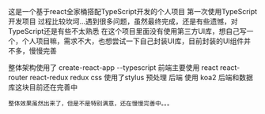 这是一个基于react全家桶搭配TypeScript开发的个人项目
第一次使用TypeScript开发项目
  过程比较坎坷...遇到很多问题，虽然最终完成，还是有些遗憾，对TypeScript还是有些不太熟悉
  在这个项目里面没有使用第三方UI库，想自己写一个，个人项目嘛，需求不大，也想尝试一下自己封装UI库，目前封装的UI组件并不多，慢慢完善
  
  整体架构使用了 create-react-app --typescript
    前端主要使用 react react-router react-redux redux
    css 使用了stylus 预处理
    后端 使用 koa2   后端和数据库这块目前还在完善中
    
    整体效果虽然出来了，但是不是特别满意，还在慢慢完善中。。。

